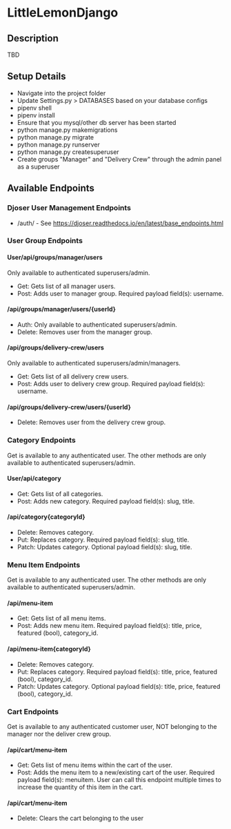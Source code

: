 # LittleLemonDjango
## Description
TBD

## Setup Details
* Navigate into the project folder
* Update Settings.py > DATABASES based on your database configs
* pipenv shell
* pipenv install
* Ensure that you mysql/other db server has been started
* python manage.py makemigrations
* python manage.py migrate
* python manage.py runserver
* python manage.py createsuperuser
* Create groups "Manager" and "Delivery Crew" through the admin panel as a superuser

## Available Endpoints

### Djoser User Management Endpoints
* /auth/ - See https://djoser.readthedocs.io/en/latest/base_endpoints.html

### User Group Endpoints
#### User/api/groups/manager/users
Only available to authenticated superusers/admin.
* Get: Gets list of all manager users.
* Post: Adds user to manager group. Required payload field(s): username.
#### /api/groups/manager/users/{userId}
* Auth: Only available to authenticated superusers/admin.
* Delete: Removes user from the manager group.

#### /api/groups/delivery-crew/users
Only available to authenticated superusers/admin/managers.
* Get: Gets list of all delivery crew users.
* Post: Adds user to delivery crew group. Required payload field(s): username.
#### /api/groups/delivery-crew/users/{userId}
* Delete: Removes user from the delivery crew group.

### Category Endpoints
Get is available to any authenticated user. The other methods are only available to authenticated superusers/admin.
#### User/api/category
* Get: Gets list of all categories.
* Post: Adds new category. Required payload field(s): slug, title.
#### /api/category{categoryId}
* Delete: Removes category.
* Put: Replaces category. Required payload field(s): slug, title.
* Patch: Updates category. Optional payload field(s): slug, title.

### Menu Item Endpoints
Get is available to any authenticated user. The other methods are only available to authenticated superusers/admin.
#### /api/menu-item
* Get: Gets list of all menu items.
* Post: Adds new menu item. Required payload field(s): title, price, featured (bool), category_id.
#### /api/menu-item{categoryId}
* Delete: Removes category.
* Put: Replaces category. Required payload field(s): title, price, featured (bool), category_id.
* Patch: Updates category. Optional payload field(s): title, price, featured (bool), category_id.

### Cart Endpoints
Get is available to any authenticated customer user, NOT belonging to the manager nor the deliver crew group.
#### /api/cart/menu-item
* Get: Gets list of menu items within the cart of the user.
* Post: Adds the menu item to a new/existing cart of the user. Required payload field(s): menuitem. User can call this endpoint multiple times to increase the quantity of this item in the cart.
#### /api/cart/menu-item
* Delete: Clears the cart belonging to the user
